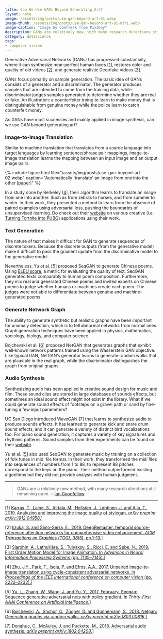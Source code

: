 ```yaml
---
title: Can We Use GANs Beyond Generating Art?
layout: note
image: /assets/img/posts/use-gan-beyond-art-01.webp
image-thumb: /assets/img/posts/use-gan-beyond-art-01-mini.webp
image-caption: "Image by Comfreak from Pixabay"
description: GANs are relatively new, with many research directions still remaining open.
category: datascience
tags:
- computer vision
---
```


Generative Adversarial Networks (GANs) has progressed substantially, where it can synthesize near-perfect human faces [[1](https://arxiv.org/abs/1912.04958)], restores color and quality of old videos [[2](http://iizuka.cs.tsukuba.ac.jp/projects/remastering/en/index.html)], and generate realistic Deepfake videos [[3](https://aliaksandrsiarohin.github.io/first-order-model-website/)].

GANs focus primarily on sample generation. The basic idea of GANs consists of a generator and a discriminator. The generator produces samples that are intended to come from the training data, while discriminator judges samples generated to determine whether they are real or fake. An illustration: a counterfeiter trying to learn to make money that is distinguishable from genuine money while the police learn to catch counterfeit money.

As GANs have most successes and mainly applied in image synthesis, can we use GAN beyond generating art?

### Image-to-Image Translation

Similar to machine translation that translates from a source language into target languages by learning sentence/phrase pair mappings, image-to-image translation learns the mapping between an input image and an output image pairs.

{% include figure.html
  file="/assets/img/posts/use-gan-beyond-art-02.webp"
  caption="Automatically 'translate' an image from one into the other [[paper](https://arxiv.org/pdf/1703.10593.pdf)]"
%}

In a study done by Berkeley [[4](https://arxiv.org/pdf/1703.10593.pdf)], their algorithm learns to translate an image from one into another. Such as from zebras to horses, and from summer to winter. In their work, they presented a method to learn from the absence of paired examples using adversarial loss, pushing the boundaries of unsupervised learning. Do check out their [website](https://junyanz.github.io/CycleGAN/) on various creative (i.e. [Turning Fortnite into PUBG](https://towardsdatascience.com/turning-fortnite-into-pubg-with-deep-learning-cyclegan-2f9d339dcdb0)) applications using their work.

### Text Generation

The nature of text makes it difficult for GAN to generate sequences of discrete tokens. Because the discrete outputs (from the generative model) make it difficult to pass the gradient update from the discriminative model to the generative model.

Nevertheless, Yu et al. [[5](https://arxiv.org/pdf/1609.05473.pdf)] proposed SeqGAN to generate Chinese poems. Using [BLEU score](https://en.wikipedia.org/wiki/BLEU), a metric for evaluating the quality of text, SeqGAN generated texts comparably to human poem composition. Furthermore, they mix real and generated Chinese poems and invited experts on Chinese poems to judge whether humans or machines create each poem. The judges were not able to differentiate between genuine and machine-generated poems.

### Generate Network Graph

The ability to generate synthetic but realistic graphs have been important for anomaly detection, which is to tell abnormal networks from normal ones. Graph generation techniques have been applied in physics, mathematics, sociology, biology, and computer science.

Bojchevski et al. [[6](https://arxiv.org/pdf/1803.00816.pdf)] proposed NetGAN that generates graphs that exhibit well-known network patterns trained using the Wasserstein GAN objective. Like typical GAN, NetGAN’s generator learns to generate random walks that are plausible in the real graph, while the discriminator distinguishes the graph from original graphs.

### Audio Synthesis

Synthesizing audio has been applied in creative sound design for music and film. These sound clips are stored in large databases of sounds effects, but sometimes an ideal sound effect might not exist in the library. What if we could generate sound effects of footsteps on a gravel path or sand by fine-tuning a few input parameters?

UC San Diego introduced WaveGAN [[7](https://arxiv.org/pdf/1802.04208.pdf)] that learns to synthesize audio to produce sounds effects. It has learned to generate kick and snare drum sound effects, and it can generate a variety of distinct bird vocalizations too. For piano sound generation, it captures a variety of key signatures and rhythmic patterns. Sound samples from their experiments can be found on their [website](https://chrisdonahue.com/wavegan_examples/).

Yu et al. [[5](https://arxiv.org/pdf/1609.05473.pdf)] also used SeqGAN to generate music by training on a collection of folk tunes in midi file format. In their work, they transformed the midi files into sequences of numbers from 1 to 88, to represent 88 pitches correspond to the keys on the piano. Their method outperformed existing algorithms but they did not provide analysis with human judgment.

----------

> GANs are a relatively new method, with many research directions still remaining open. — [Ian Goodfellow](https://arxiv.org/abs/1701.00160)

----------

[1] [Karras, T., Laine, S., Aittala, M., Hellsten, J., Lehtinen, J. and Aila, T., 2019. Analyzing and improving the image quality of stylegan. _arXiv preprint arXiv:1912.04958_.](https://arxiv.org/abs/1912.04958)]

[2] [Iizuka, S. and Simo-Serra, E., 2019. DeepRemaster: temporal source-reference attention networks for comprehensive video enhancement. _ACM Transactions on Graphics (TOG)_, _38_(6), pp.1–13.](http://iizuka.cs.tsukuba.ac.jp/projects/remastering/en/index.html)]

[3] [Siarohin, A., Lathuilière, S., Tulyakov, S., Ricci, E. and Sebe, N., 2019. First Order Motion Model for Image Animation. In _Advances in Neural Information Processing Systems_ (pp. 7135–7145).](https://aliaksandrsiarohin.github.io/first-order-model-website/)]

[4] [Zhu, J.Y., Park, T., Isola, P. and Efros, A.A., 2017. Unpaired image-to-image translation using cycle-consistent adversarial networks. In _Proceedings of the IEEE international conference on computer vision_ (pp. 2223–2232).](https://arxiv.org/pdf/1703.10593.pdf)]

[5] [Yu, L., Zhang, W., Wang, J. and Yu, Y., 2017, February. Seqgan: Sequence generative adversarial nets with policy gradient. In _Thirty-First AAAI Conference on Artificial Intelligence_.](https://arxiv.org/pdf/1609.05473.pdf)]

[6] [Bojchevski, A., Shchur, O., Zügner, D. and Günnemann, S., 2018. Netgan: Generating graphs via random walks. _arXiv preprint arXiv:1803.00816_.](https://arxiv.org/pdf/1803.00816.pdf)]

[7] [Donahue, C., McAuley, J. and Puckette, M., 2018. Adversarial audio synthesis. _arXiv preprint arXiv:1802.04208._](https://arxiv.org/pdf/1802.04208.pdf)]
